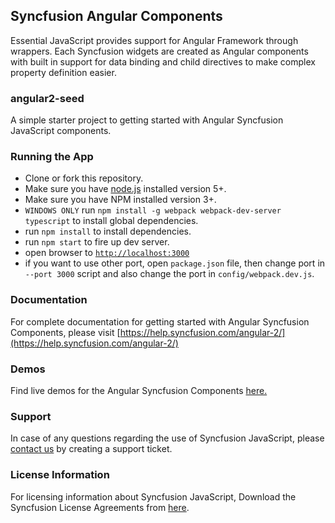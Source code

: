 ## Syncfusion Angular Components

Essential JavaScript provides support for Angular Framework through wrappers. Each Syncfusion widgets are created as Angular components with built in support for data binding and child directives to make complex property definition easier.

### angular2-seed

A simple starter project to getting started with Angular Syncfusion JavaScript components.

### Running the App

- Clone or fork this repository.
- Make sure you have [node.js](https://nodejs.org/) installed version 5+.
- Make sure you have NPM installed version 3+.
- `WINDOWS ONLY` run `npm install -g webpack webpack-dev-server typescript` to install global dependencies.
- run `npm install` to install dependencies.
- run `npm start` to fire up dev server.
- open browser to [`http://localhost:3000`](http://localhost:3000)
- if you want to use other port, open `package.json` file, then change port in `--port 3000` script and also change the port in `config/webpack.dev.js`.

### Documentation

For complete documentation for getting started with Angular Syncfusion Components, please visit 
[https://help.syncfusion.com/angular-2/](https://help.syncfusion.com/angular-2/)

### Demos

Find live demos for the Angular Syncfusion Components [here.](http://ng2jq.syncfusion.com/)

### Support

In case of any questions regarding the use of Syncfusion JavaScript, please [contact us](http://www.syncfusion.com/support/#) by creating a support ticket.

### License Information

For licensing information about Syncfusion JavaScript, Download the Syncfusion License Agreements from [here](https://www.syncfusion.com/content/downloads/syncfusion_license.pdf).
